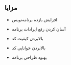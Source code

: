 ## مزایا

- افزایش بازده برنامه‌نویس

- آسان کردن رفع ایرادات برنامه

- بالابردن کیفیت کد

- بالابردن خوانایی کد

- بهبود طراحی برنامه
